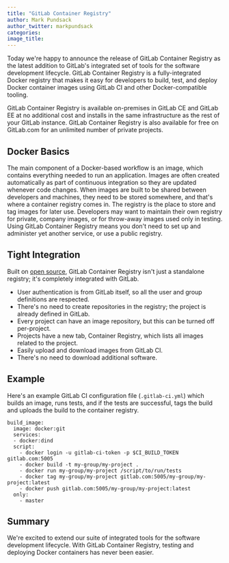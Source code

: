 ```yaml
---
title: "GitLab Container Registry"
author: Mark Pundsack
author_twitter: markpundsack
categories:
image_title:
---
```

Today we're happy to announce the release of GitLab Container Registry as the latest addition to GitLab's integrated set of tools for the software development lifecycle. GitLab Container Registry is a fully-integrated Docker registry that makes it easy for developers to build, test, and deploy Docker container images using GitLab CI and other Docker-compatible tooling.
<!-- more -->
GitLab Container Registry is available on-premises in GitLab CE and GitLab EE at no additional cost and installs in the same infrastructure as the rest of your GitLab instance. GitLab Container Registry is also available for free on GitLab.com for an unlimited number of private projects.

## Docker Basics

The main component of a Docker-based workflow is an image, which contains everything needed to run an application. Images are often created automatically as part of continuous integration so they are updated whenever code changes. When images are built to be shared between developers and machines, they need to be stored somewhere, and that's where a container registry comes in. The registry is the place to store and tag images for later use. Developers may want to maintain their own registry for private, company images, or for throw-away images used only in testing. Using GitLab Container Registry means you don't need to set up and administer yet another service, or use a public registry.

## Tight Integration

Built on [open source](https://github.com/docker/distribution), GitLab Container Registry isn't just a standalone registry; it's completely integrated with GitLab.

- User authentication is from GitLab itself, so all the user and group definitions are respected.
- There's no need to create repositories in the registry; the project is already defined in GitLab.
- Every project can have an image repository, but this can be turned off per-project.
- Projects have a new tab, Container Registry, which lists all images related to the project.
- Easily upload and download images from GitLab CI.
- There's no need to download additional software.

## Example

Here's an example GitLab CI configuration file (`.gitlab-ci.yml`) which builds an image, runs tests, and if the tests are successful, tags the build and uploads the build to the container registry.

```
build_image:
  image: docker:git
  services:
  - docker:dind
  script:
    - docker login -u gitlab-ci-token -p $CI_BUILD_TOKEN gitlab.com:5005
    - docker build -t my-group/my-project .
    - docker run my-group/my-project /script/to/run/tests
    - docker tag my-group/my-project gitlab.com:5005/my-group/my-project:latest
    - docker push gitlab.com:5005/my-group/my-project:latest
  only:
    - master
```

## Summary

We're excited to extend our suite of integrated tools for the software development lifecycle. With GitLab Container Registry, testing and deploying Docker containers has never been easier.
